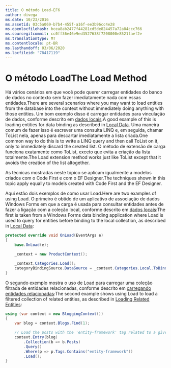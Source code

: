 ```yaml
---
title: O método Load-EF6
author: divega
ms.date: 10/23/2016
ms.assetid: 03c5a069-b7b4-455f-a16f-ee3b96cc4e28
ms.openlocfilehash: bcea8ab2477f44281cd5de824457a72a84ccc766
ms.sourcegitcommit: cc0ff36e46e9ed3527638f7208000e8521faef2e
ms.translationtype: MT
ms.contentlocale: pt-BR
ms.lasthandoff: 03/06/2020
ms.locfileid: "78417119"
---
```

# <a name="the-load-method"></a><span data-ttu-id="a8da1-102">O método Load</span><span class="sxs-lookup"><span data-stu-id="a8da1-102">The Load Method</span></span>
<span data-ttu-id="a8da1-103">Há vários cenários em que você pode querer carregar entidades do banco de dados no contexto sem fazer imediatamente nada com essas entidades.</span><span class="sxs-lookup"><span data-stu-id="a8da1-103">There are several scenarios where you may want to load entities from the database into the context without immediately doing anything with those entities.</span></span> <span data-ttu-id="a8da1-104">Um bom exemplo disso é carregar entidades para vinculação de dados, conforme descrito em [dados locais](~/ef6/querying/local-data.md).</span><span class="sxs-lookup"><span data-stu-id="a8da1-104">A good example of this is loading entities for data binding as described in [Local Data](~/ef6/querying/local-data.md).</span></span> <span data-ttu-id="a8da1-105">Uma maneira comum de fazer isso é escrever uma consulta LINQ e, em seguida, chamar ToList nela, apenas para descartar imediatamente a lista criada.</span><span class="sxs-lookup"><span data-stu-id="a8da1-105">One common way to do this is to write a LINQ query and then call ToList on it, only to immediately discard the created list.</span></span> <span data-ttu-id="a8da1-106">O método de extensão de carga funciona exatamente como ToList, exceto que evita a criação da lista totalmente.</span><span class="sxs-lookup"><span data-stu-id="a8da1-106">The Load extension method works just like ToList except that it avoids the creation of the list altogether.</span></span>  

<span data-ttu-id="a8da1-107">As técnicas mostradas neste tópico se aplicam igualmente a modelos criados com o Code First e com o EF Designer.</span><span class="sxs-lookup"><span data-stu-id="a8da1-107">The techniques shown in this topic apply equally to models created with Code First and the EF Designer.</span></span>  

<span data-ttu-id="a8da1-108">Aqui estão dois exemplos de como usar Load.</span><span class="sxs-lookup"><span data-stu-id="a8da1-108">Here are two examples of using Load.</span></span> <span data-ttu-id="a8da1-109">O primeiro é obtido de um aplicativo de associação de dados Windows Forms em que a carga é usada para consultar entidades antes de fazer a ligação com a coleção local, conforme descrito em [dados locais](~/ef6/querying/local-data.md):</span><span class="sxs-lookup"><span data-stu-id="a8da1-109">The first is taken from a Windows Forms data binding application where Load is used to query for entities before binding to the local collection, as described in [Local Data](~/ef6/querying/local-data.md):</span></span>  

``` csharp
protected override void OnLoad(EventArgs e)
{
    base.OnLoad(e);

    _context = new ProductContext();

    _context.Categories.Load();
    categoryBindingSource.DataSource = _context.Categories.Local.ToBindingList();
}
```  

<span data-ttu-id="a8da1-110">O segundo exemplo mostra o uso de Load para carregar uma coleção filtrada de entidades relacionadas, conforme descrito em [carregando entidades relacionadas](~/ef6/querying/related-data.md):</span><span class="sxs-lookup"><span data-stu-id="a8da1-110">The second example shows using Load to load a filtered collection of related entities, as described in [Loading Related Entities](~/ef6/querying/related-data.md):</span></span>  

``` csharp
using (var context = new BloggingContext())
{
    var blog = context.Blogs.Find(1);

    // Load the posts with the 'entity-framework' tag related to a given blog
    context.Entry(blog)
        .Collection(b => b.Posts)
        .Query()
        .Where(p => p.Tags.Contains("entity-framework"))
        .Load();
}
```  

